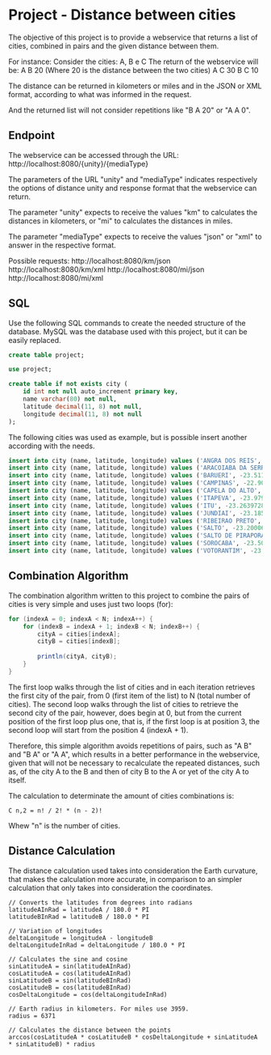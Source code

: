 # Project - Distance between cities

The objective of this project is to provide a webservice that returns a list of cities, combined in pairs and the given distance between them.

For instance:
 Consider the cities: A, B e C
 The return of the webservice will be:
  A B 20 (Where 20 is the distance between the two cities)
  A C 30
  B C 10

The distance can be returned in kilometers or miles and in the JSON or XML format, according to what was informed in the request.

And the returned list will not consider repetitions like "B A 20" or "A A 0".

## Endpoint

The webservice can be accessed through the URL: http://localhost:8080/{unity}/{mediaType}

The parameters of the URL "unity" and "mediaType" indicates respectively the options of distance unity and response format that the webservice can return.

The parameter "unity" expects to receive the values "km" to calculates the distances in kilometers, or "mi" to calculates the distances in miles.

The parameter "mediaType" expects to receive the values "json" or "xml" to answer in the respective format.

Possible requests:
http://localhost:8080/km/json
http://localhost:8080/km/xml
http://localhost:8080/mi/json
http://localhost:8080/mi/xml

## SQL

Use the following SQL commands to create the needed structure of the database. MySQL was the database used with this project, but it can be easily replaced.

```sql
create table project;

use project;

create table if not exists city (
	id int not null auto_increment primary key,
	name varchar(80) not null,
	latitude decimal(11, 8) not null,
	longitude decimal(11, 8) not null
);
```

The following cities was used as example, but is possible insert another according with the needs.

```sql
insert into city (name, latitude, longitude) values ('ANGRA DOS REIS', -23.00667, -44.31806);
insert into city (name, latitude, longitude) values ('ARACOIABA DA SERRA', -23.5086476, -47.608569699999975);
insert into city (name, latitude, longitude) values ('BARUERI', -23.5113691, -46.872941999999966);
insert into city (name, latitude, longitude) values ('CAMPINAS', -22.90993839999999, -47.06263319999999);
insert into city (name, latitude, longitude) values ('CAPELA DO ALTO', -23.4689594, -47.739289600000006);
insert into city (name, latitude, longitude) values ('ITAPEVA', -23.9793102, -48.87689969999997);
insert into city (name, latitude, longitude) values ('ITU', -23.2639728, -47.29970850000001);
insert into city (name, latitude, longitude) values ('JUNDIAI', -23.1857076, -46.89780569999999);
insert into city (name, latitude, longitude) values ('RIBEIRAO PRETO', -21.2457293, -47.803228399999966);
insert into city (name, latitude, longitude) values ('SALTO', -23.2000684, -47.29354860000001);
insert into city (name, latitude, longitude) values ('SALTO DE PIRAPORA', -23.6443472, -47.5720968);
insert into city (name, latitude, longitude) values ('SOROCABA', -23.5015299, -47.45256029999996);
insert into city (name, latitude, longitude) values ('VOTORANTIM', -23.540286, -47.4445978);
```

## Combination Algorithm

The combination algorithm written to this project to combine the pairs of cities is very simple and uses just two loops (for):

```java
for (indexA = 0; indexA < N; indexA++) {
	for (indexB = indexA + 1; indexB < N; indexB++) {
		cityA = cities[indexA];
		cityB = cities[indexB];
		
		println(cityA, cityB);
	}
}
```

The first loop walks through the list of cities and in each iteration retrieves the first city of the pair, from 0 (first item of the list) to N (total number of cities). The second loop walks through the list of cities to retrieve the second city of the pair, however, does begin at 0, but from the current position of the first loop plus one, that is, if the first loop is at position 3, the second loop will start from the position 4 (indexA + 1).

Therefore, this simple algorithm avoids repetitions of pairs, such as "A B" and "B A" or "A A", which results in a better performance in the webservice, given that will not be necessary to recalculate the repeated distances, such as, of the city A to the B and then of city B to the A or yet of the city A to itself.

The calculation to determinate the amount of cities combinations is:

```
C n,2 = n! / 2! * (n - 2)!
```

Whew "n" is the number of cities.

## Distance Calculation

The distance calculation used takes into consideration the Earth curvature, that makes the calculation more accurate, in comparison to an simpler calculation that only takes into consideration the coordinates.

```
// Converts the latitudes from degrees into radians
latitudeAInRad = latitudeA / 180.0 * PI
latitudeBInRad = latitudeB / 180.0 * PI

// Variation of longitudes
deltaLongitude = longitudeA - longitudeB
deltaLongitudeInRad = deltaLongitude / 180.0 * PI

// Calculates the sine and cosine
sinLatitudeA = sin(latitudeAInRad)
cosLatitudeA = cos(latitudeAInRad)
sinLatitudeB = sin(latitudeBInRad)
cosLatitudeB = cos(latitudeBInRad)
cosDeltaLongitude = cos(deltaLongitudeInRad)

// Earth radius in kilometers. For miles use 3959.
radius = 6371

// Calculates the distance between the points
arccos(cosLatitudeA * cosLatitudeB * cosDeltaLongitude + sinLatitudeA * sinLatitudeB) * radius
```

